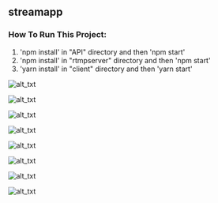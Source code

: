 ## streamapp

### How To Run This Project:

1. 'npm install' in "API" directory and then 'npm start'
2. 'npm install' in "rtmpserver" directory and then 'npm start'
3. 'yarn install' in "client" directory and then 'yarn start'

![alt_txt](https://i.imgur.com/sPGX0KO.jpg)

![alt_txt](https://i.imgur.com/boAbvCb.jpg)

![alt_txt](https://i.imgur.com/HdXaeoo.jpg)

![alt_txt](https://i.imgur.com/5YFruuf.jpg)

![alt_txt](https://i.imgur.com/SlmEG5s.jpg)

![alt_txt](https://i.imgur.com/wVMF8xB.jpg)

![alt_txt](https://i.imgur.com/8ZfwcZg.jpg)

![alt_txt](https://i.imgur.com/U8xFJnn.png)
